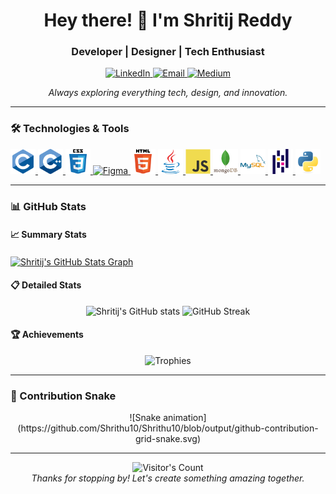 <h1 align="center">Hey there! 👋 I'm Shritij Reddy</h1>
<h3 align="center">Developer | Designer | Tech Enthusiast</h3>

<p align="center">
  <a href="https://www.linkedin.com/in/shritij-reddy-540835213/" target="_blank">
    <img src="https://img.shields.io/badge/LinkedIn-0077B5?style=flat-square&logo=linkedin&logoColor=white" alt="LinkedIn"/>
  </a>
  <a href="mailto:mathians1@gmail.com">
    <img src="https://img.shields.io/badge/Email-D14836?style=flat-square&logo=gmail&logoColor=white" alt="Email"/>
  </a>
  <a href="https://shritijreddy.medium.com/" target="_blank">
    <img src="https://img.shields.io/badge/Medium-12100E?style=flat-square&logo=medium&logoColor=white" alt="Medium"/>
  </a>
</p>

<p align="center"><i>Always exploring everything tech, design, and innovation.</i></p>

---

### 🛠️ Technologies & Tools

<p align="left">
  <a href="https://www.cprogramming.com/" target="_blank" rel="noreferrer">
    <img src="https://raw.githubusercontent.com/devicons/devicon/master/icons/c/c-original.svg" alt="C" width="40" height="40"/>
  </a>
  <a href="https://www.w3schools.com/cpp/" target="_blank" rel="noreferrer">
    <img src="https://raw.githubusercontent.com/devicons/devicon/master/icons/cplusplus/cplusplus-original.svg" alt="C++" width="40" height="40"/>
  </a>
  <a href="https://www.w3schools.com/css/" target="_blank" rel="noreferrer">
    <img src="https://raw.githubusercontent.com/devicons/devicon/master/icons/css3/css3-original-wordmark.svg" alt="CSS3" width="40" height="40"/>
  </a>
  <a href="https://www.figma.com/" target="_blank" rel="noreferrer">
    <img src="https://www.vectorlogo.zone/logos/figma/figma-icon.svg" alt="Figma" width="40" height="40"/>
  </a>
  <a href="https://www.w3.org/html/" target="_blank" rel="noreferrer">
    <img src="https://raw.githubusercontent.com/devicons/devicon/master/icons/html5/html5-original-wordmark.svg" alt="HTML5" width="40" height="40"/>
  </a>
  <a href="https://www.java.com" target="_blank" rel="noreferrer">
    <img src="https://raw.githubusercontent.com/devicons/devicon/master/icons/java/java-original.svg" alt="Java" width="40" height="40"/>
  </a>
  <a href="https://developer.mozilla.org/en-US/docs/Web/JavaScript" target="_blank" rel="noreferrer">
    <img src="https://raw.githubusercontent.com/devicons/devicon/master/icons/javascript/javascript-original.svg" alt="JavaScript" width="40" height="40"/>
  </a>
  <a href="https://www.mongodb.com/" target="_blank" rel="noreferrer">
    <img src="https://raw.githubusercontent.com/devicons/devicon/master/icons/mongodb/mongodb-original-wordmark.svg" alt="MongoDB" width="40" height="40"/>
  </a>
  <a href="https://www.mysql.com/" target="_blank" rel="noreferrer">
    <img src="https://raw.githubusercontent.com/devicons/devicon/master/icons/mysql/mysql-original-wordmark.svg" alt="MySQL" width="40" height="40"/>
  </a>
  <a href="https://pandas.pydata.org/" target="_blank" rel="noreferrer">
    <img src="https://raw.githubusercontent.com/devicons/devicon/2ae2a900d2f041da66e950e4d48052658d850630/icons/pandas/pandas-original.svg" alt="Pandas" width="40" height="40"/>
  </a>
  <a href="https://www.python.org" target="_blank" rel="noreferrer">
    <img src="https://raw.githubusercontent.com/devicons/devicon/master/icons/python/python-original.svg" alt="Python" width="40" height="40"/>
  </a>
</p>

---

### 📊 GitHub Stats

#### 📈 Summary Stats
<a href="https://github.com/Shrithu10">
  <img align="center" src="https://github-profile-summary-cards.vercel.app/api/cards/profile-details?username=Shrithu10&theme=gruvbox&hide_border=true" alt="Shritij's GitHub Stats Graph"/>
</a>

#### 📋 Detailed Stats
<p align="center">
  <img src="https://github-readme-stats.vercel.app/api?username=Shrithu10&show_icons=true&theme=gruvbox&hide_border=true" alt="Shritij's GitHub stats" width="48%" />
  <img src="https://github-readme-streak-stats.herokuapp.com/?user=Shrithu10&theme=gruvbox&hide_border=true" alt="GitHub Streak" width="48%" />
</p>

#### 🏆 Achievements
<p align="center">
  <img width=900 src="https://github-profile-trophy.vercel.app/?username=Shrithu10&column=7&theme=gruvbox&no-frame=true" alt="Trophies"/>
</p>

---

### 🐍 Contribution Snake

<p align="center">
    ![Snake animation](https://github.com/Shrithu10/Shrithu10/blob/output/github-contribution-grid-snake.svg)
</p>

---

<p align="center">
  <img src="https://profile-counter.glitch.me/Shrithu10/count.svg" alt="Visitor's Count" />
  <br/>
  <i>Thanks for stopping by! Let's create something amazing together.</i>
</p>
